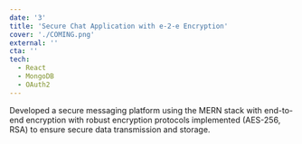 ```yaml
---
date: '3'
title: 'Secure Chat Application with e-2-e Encryption'
cover: './COMING.png'
external: ''
cta: ''
tech:
  - React
  - MongoDB
  - OAuth2
---
```


Developed a secure messaging platform using the MERN stack with end-to-end encryption with robust encryption protocols implemented (AES-256, RSA) to ensure secure data transmission and storage.
